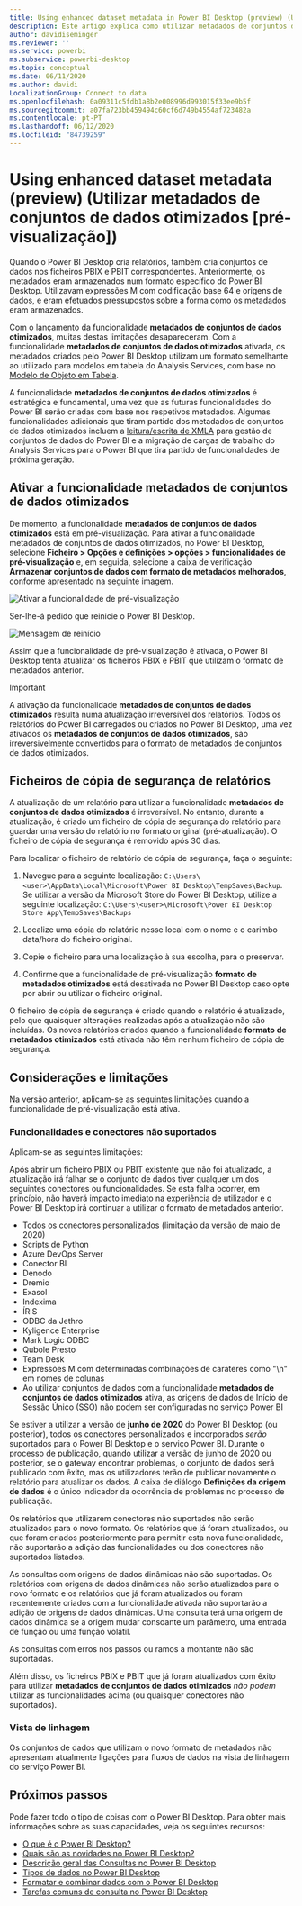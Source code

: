 ```yaml
---
title: Using enhanced dataset metadata in Power BI Desktop (preview) (Utilizar conjuntos de dados otimizados no Power BI Desktop [pré-visualização])
description: Este artigo explica como utilizar metadados de conjuntos de dados otimizados no Power BI.
author: davidiseminger
ms.reviewer: ''
ms.service: powerbi
ms.subservice: powerbi-desktop
ms.topic: conceptual
ms.date: 06/11/2020
ms.author: davidi
LocalizationGroup: Connect to data
ms.openlocfilehash: 0a09311c5fdb1a8b2e008996d993015f33ee9b5f
ms.sourcegitcommit: a07fa723bb459494c60cf6d749b4554af723482a
ms.contentlocale: pt-PT
ms.lasthandoff: 06/12/2020
ms.locfileid: "84739259"
---
```

# <a name="using-enhanced-dataset-metadata-preview"></a>Using enhanced dataset metadata (preview) (Utilizar metadados de conjuntos de dados otimizados [pré-visualização])

Quando o Power BI Desktop cria relatórios, também cria conjuntos de dados nos ficheiros PBIX e PBIT correspondentes. Anteriormente, os metadados eram armazenados num formato específico do Power BI Desktop. Utilizavam expressões M com codificação base 64 e origens de dados, e eram efetuados pressupostos sobre a forma como os metadados eram armazenados.

Com o lançamento da funcionalidade **metadados de conjuntos de dados otimizados**, muitas destas limitações desapareceram. Com a funcionalidade **metadados de conjuntos de dados otimizados** ativada, os metadados criados pelo Power BI Desktop utilizam um formato semelhante ao utilizado para modelos em tabela do Analysis Services, com base no [Modelo de Objeto em Tabela](https://docs.microsoft.com/bi-reference/tom/introduction-to-the-tabular-object-model-tom-in-analysis-services-amo).


A funcionalidade **metadados de conjuntos de dados otimizados** é estratégica e fundamental, uma vez que as futuras funcionalidades do Power BI serão criadas com base nos respetivos metadados. Algumas funcionalidades adicionais que tiram partido dos metadados de conjuntos de dados otimizados incluem a [leitura/escrita de XMLA](https://docs.microsoft.com/power-platform-release-plan/2019wave2/business-intelligence/xmla-readwrite) para gestão de conjuntos de dados do Power BI e a migração de cargas de trabalho do Analysis Services para o Power BI que tira partido de funcionalidades de próxima geração.



## <a name="enable-enhanced-dataset-metadata"></a>Ativar a funcionalidade metadados de conjuntos de dados otimizados

De momento, a funcionalidade **metadados de conjuntos de dados otimizados** está em pré-visualização. Para ativar a funcionalidade metadados de conjuntos de dados otimizados, no Power BI Desktop, selecione **Ficheiro > Opções e definições > opções > funcionalidades de pré-visualização** e, em seguida, selecione a caixa de verificação **Armazenar conjuntos de dados com formato de metadados melhorados**, conforme apresentado na seguinte imagem. 

![Ativar a funcionalidade de pré-visualização](media/desktop-enhanced-dataset-metadata/enhanced-dataset-metadata-01.png)

Ser-lhe-á pedido que reinicie o Power BI Desktop.

![Mensagem de reinício](media/desktop-enhanced-dataset-metadata/enhanced-dataset-metadata-02.png)

Assim que a funcionalidade de pré-visualização é ativada, o Power BI Desktop tenta atualizar os ficheiros PBIX e PBIT que utilizam o formato de metadados anterior. 

> [!IMPORTANT]
> A ativação da funcionalidade **metadados de conjuntos de dados otimizados** resulta numa atualização irreversível dos relatórios. Todos os relatórios do Power BI carregados ou criados no Power BI Desktop, uma vez ativados os **metadados de conjuntos de dados otimizados**, são irreversivelmente convertidos para o formato de metadados de conjuntos de dados otimizados.

## <a name="report-backup-files"></a>Ficheiros de cópia de segurança de relatórios

A atualização de um relatório para utilizar a funcionalidade **metadados de conjuntos de dados otimizados** é irreversível. No entanto, durante a atualização, é criado um ficheiro de cópia de segurança do relatório para guardar uma versão do relatório no formato original (pré-atualização). O ficheiro de cópia de segurança é removido após 30 dias. 

Para localizar o ficheiro de relatório de cópia de segurança, faça o seguinte:

1. Navegue para a seguinte localização: ```C:\Users\<user>\AppData\Local\Microsoft\Power BI Desktop\TempSaves\Backup```. Se utilizar a versão da Microsoft Store do Power BI Desktop, utilize a seguinte localização: ```C:\Users\<user>\Microsoft\Power BI Desktop Store App\TempSaves\Backups``` 

2. Localize uma cópia do relatório nesse local com o nome e o carimbo data/hora do ficheiro original.

3. Copie o ficheiro para uma localização à sua escolha, para o preservar.

4. Confirme que a funcionalidade de pré-visualização **formato de metadados otimizados** está desativada no Power BI Desktop caso opte por abrir ou utilizar o ficheiro original. 

O ficheiro de cópia de segurança é criado quando o relatório é atualizado, pelo que quaisquer alterações realizadas após a atualização não são incluídas. Os novos relatórios criados quando a funcionalidade **formato de metadados otimizados** está ativada não têm nenhum ficheiro de cópia de segurança.


## <a name="considerations-and-limitations"></a>Considerações e limitações

Na versão anterior, aplicam-se as seguintes limitações quando a funcionalidade de pré-visualização está ativa.

### <a name="unsupported-features-and-connectors"></a>Funcionalidades e conectores não suportados

Aplicam-se as seguintes limitações:

Após abrir um ficheiro PBIX ou PBIT existente que não foi atualizado, a atualização irá falhar se o conjunto de dados tiver qualquer um dos seguintes conectores ou funcionalidades. Se esta falha ocorrer, em princípio, não haverá impacto imediato na experiência de utilizador e o Power BI Desktop irá continuar a utilizar o formato de metadados anterior.

* Todos os conectores personalizados (limitação da versão de maio de 2020)
* Scripts de Python
* Azure DevOps Server
* Conector BI
* Denodo
* Dremio
* Exasol
* Indexima
* ÍRIS
* ODBC da Jethro
* Kyligence Enterprise
* Mark Logic ODBC
* Qubole Presto
* Team Desk
* Expressões M com determinadas combinações de carateres como "\\n" em nomes de colunas
* Ao utilizar conjuntos de dados com a funcionalidade **metadados de conjuntos de dados otimizados** ativa, as origens de dados de Início de Sessão Único (SSO) não podem ser configuradas no serviço Power BI

Se estiver a utilizar a versão de **junho de 2020** do Power BI Desktop (ou posterior), todos os conectores personalizados e incorporados *serão* suportados para o Power BI Desktop e o serviço Power BI. Durante o processo de publicação, quando utilizar a versão de junho de 2020 ou posterior, se o gateway encontrar problemas, o conjunto de dados será publicado com êxito, mas os utilizadores terão de publicar novamente o relatório para atualizar os dados. A caixa de diálogo **Definições da origem de dados** é o único indicador da ocorrência de problemas no processo de publicação.

Os relatórios que utilizarem conectores não suportados não serão atualizados para o novo formato. Os relatórios que já foram atualizados, ou que foram criados posteriormente para permitir esta nova funcionalidade, não suportarão a adição das funcionalidades ou dos conectores não suportados listados. 

As consultas com origens de dados dinâmicas não são suportadas. Os relatórios com origens de dados dinâmicas não serão atualizados para o novo formato e os relatórios que já foram atualizados ou foram recentemente criados com a funcionalidade ativada não suportarão a adição de origens de dados dinâmicas. Uma consulta terá uma origem de dados dinâmica se a origem mudar consoante um parâmetro, uma entrada de função ou uma função volátil. 

As consultas com erros nos passos ou ramos a montante não são suportadas. 

Além disso, os ficheiros PBIX e PBIT que já foram atualizados com êxito para utilizar **metadados de conjuntos de dados otimizados** *não podem* utilizar as funcionalidades acima (ou quaisquer conectores não suportados).

### <a name="lineage-view"></a>Vista de linhagem
Os conjuntos de dados que utilizam o novo formato de metadados não apresentam atualmente ligações para fluxos de dados na vista de linhagem do serviço Power BI.

## <a name="next-steps"></a>Próximos passos

Pode fazer todo o tipo de coisas com o Power BI Desktop. Para obter mais informações sobre as suas capacidades, veja os seguintes recursos:

* [O que é o Power BI Desktop?](../fundamentals/desktop-what-is-desktop.md)
* [Quais são as novidades no Power BI Desktop?](../fundamentals/desktop-latest-update.md)
* [Descrição geral das Consultas no Power BI Desktop](../transform-model/desktop-query-overview.md)
* [Tipos de dados no Power BI Desktop](desktop-data-types.md)
* [Formatar e combinar dados com o Power BI Desktop](desktop-shape-and-combine-data.md)
* [Tarefas comuns de consulta no Power BI Desktop](../transform-model/desktop-common-query-tasks.md)
